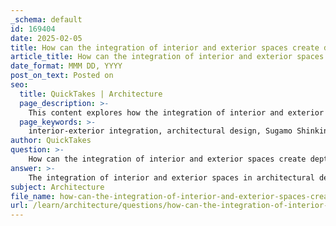 ```yaml
---
_schema: default
id: 169404
date: 2025-02-05
title: How can the integration of interior and exterior spaces create depth and layers in architectural design?
article_title: How can the integration of interior and exterior spaces create depth and layers in architectural design?
date_format: MMM DD, YYYY
post_on_text: Posted on
seo:
  title: QuickTakes | Architecture
  page_description: >-
    This content explores how the integration of interior and exterior spaces in architectural design enhances depth and layers, focusing on examples like the Sugamo Shinkin Bank designed by Emmanuelle Moureaux.
  page_keywords: >-
    interior-exterior integration, architectural design, Sugamo Shinkin Bank, visual continuity, layered spaces, dynamic facades, natural light, community engagement, color use, material use
author: QuickTakes
question: >-
    How can the integration of interior and exterior spaces create depth and layers in architectural design?
answer: >-
    The integration of interior and exterior spaces in architectural design plays a crucial role in creating depth and layers, enhancing the overall experience of a building. This approach can be observed in various architectural projects, including the Sugamo Shinkin Bank designed by Emmanuelle Moureaux. Here are several ways this integration contributes to depth and layers in architectural design:\n\n1. **Visual Continuity**: By designing spaces that seamlessly connect the interior and exterior, architects can create a sense of continuity. For instance, large windows or glass walls allow natural light to penetrate deep into the interior, blurring the boundaries between inside and outside. This not only enhances the visual appeal but also creates a more inviting atmosphere.\n\n2. **Layered Spaces**: The use of courtyards, atriums, and gardens visible from both the interior and exterior adds layers to the design. These spaces can serve as transitional zones that provide a buffer between public and private areas, enriching the spatial experience. In the Sugamo Shinkin Bank, the garden design is a prime example, where seasonal flowers and trees are visible from both sides, enhancing the connection to nature.\n\n3. **Dynamic Facades**: A dynamic facade that changes appearance based on movement or lighting conditions can create a visually engaging experience. This can be achieved through the use of colors, materials, and architectural elements that respond to the environment. The Sugamo Shinkin Bank's facade, which features twelve saturated colors contrasted with stark white panels, exemplifies this concept, creating a vibrant and inviting exterior that draws people in.\n\n4. **Natural Light and Atmosphere**: Incorporating natural light through features like skylights not only illuminates the interior but also enhances the perception of space. The elliptical skylights in the Sugamo Shinkin Bank allow for varying light conditions throughout the day, contributing to a dynamic atmosphere that changes with the seasons.\n\n5. **Community Engagement**: By designing spaces that encourage interaction between the interior and exterior, architects can foster a sense of community. The integration of waiting areas and visitor amenities that open up to outdoor spaces invites people to linger and engage with their surroundings, as seen in the bank's design, which contrasts with traditional banking environments.\n\n6. **Color and Material Use**: The strategic use of color and materials can further enhance the depth of spaces. Bright colors in furniture and architectural elements can create focal points that draw the eye, while natural materials can provide warmth and texture, enriching the sensory experience of both interior and exterior spaces.\n\nIn summary, the integration of interior and exterior spaces in architectural design not only creates visual depth and layers but also enhances user experience, fosters community interaction, and connects occupants with nature. This holistic approach is essential in modern architecture, as it contributes to a more engaging and dynamic built environment.
subject: Architecture
file_name: how-can-the-integration-of-interior-and-exterior-spaces-create-depth-and-layers-in-architectural-design.md
url: /learn/architecture/questions/how-can-the-integration-of-interior-and-exterior-spaces-create-depth-and-layers-in-architectural-design
---
```


&nbsp;